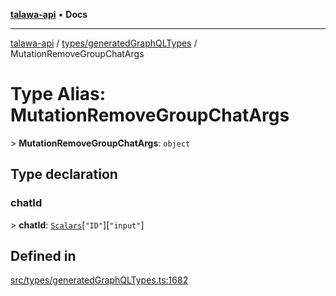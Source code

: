[**talawa-api**](../../../README.md) • **Docs**

***

[talawa-api](../../../modules.md) / [types/generatedGraphQLTypes](../README.md) / MutationRemoveGroupChatArgs

# Type Alias: MutationRemoveGroupChatArgs

\> **MutationRemoveGroupChatArgs**: `object`

## Type declaration

### chatId

\> **chatId**: [`Scalars`](Scalars.md)\[`"ID"`\]\[`"input"`\]

## Defined in

[src/types/generatedGraphQLTypes.ts:1682](https://github.com/PalisadoesFoundation/talawa-api/blob/7fc9f13527dc6ead651f268e58527dcc279b95bc/src/types/generatedGraphQLTypes.ts#L1682)
